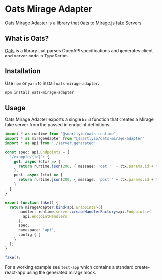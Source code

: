# Oats Mirage Adapter

Oats Mirage Adapter is a library that [Oats](https://github.com/smartlyio/oats) to [Mirage.js](https://github.com/miragejs/miragejs) fake Servers.

## What is Oats?

[Oats](https://github.com/smartlyio/oats) is a library that parses OpenAPI specifications and generates client and server code in TypeScript.

## Installation

Use `npm` or `yarn` to install `oats-mirage-adapter`.

```bash
npm install oats-mirage-adapter
```

## Usage

Oats Mirage Adapter exports a single `bind` function that creates a Mirage fake server from the passed in endpoint definitions.


```ts
import * as runtime from "@smartlyio/oats-runtime";
import * as mirageAdapter from "@smartlyio/oats-mirage-adapter"
import * as api from "./server.generated"

const spec: api.Endpoints = {
  '/example/{id}': {
    get: async (ctx) => {
      return runtime.json(200, { message: 'get '  + ctx.params.id + ' ' + ctx.query.foo });
    },
    post: async (ctx) => {
      return runtime.json(200, { message: 'post ' + ctx.params.id + ' ' + ctx.body.value.message});
    }
  }
}

export function fake() {
  return mirageAdapter.bind<api.Endpoints>({
      handler: runtime.server.createHandlerFactory<api.Endpoints>(
        api.endpointHandlers
      ),
      spec,
      namespace: 'api',
      config:{ }
    }
  );
}

fake();

```

For a working example see `test-app` which contains a standard create-react-app using the generated mirage mock.
